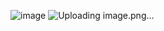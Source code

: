 ![image](https://github.com/user-attachments/assets/c70c20e0-0fe6-4e4e-85e9-9797e06ddd67)
![Uploading image.png…]()
